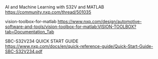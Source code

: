 
AI and Machine Learning with S32V and MATLAB    
https://community.nxp.com/thread/501035    

vision-toolbox-for-matlab
https://www.nxp.com/design/automotive-software-and-tools/vision-toolbox-for-matlab:VISION-TOOLBOX?tab=Documentation_Tab    

SBC-S32V234 QUICK START GUIDE    
https://www.nxp.com/docs/en/quick-reference-guide/Quick-Start-Guide-SBC-S32V234.pdf
